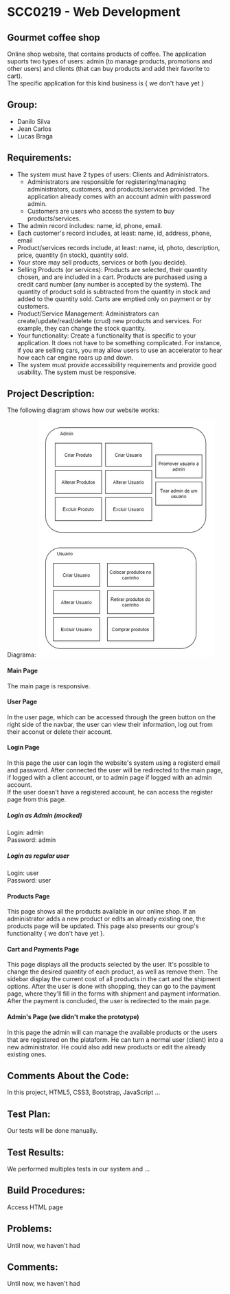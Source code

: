 #  SCC0219 - Web Development
## Gourmet coffee shop 
Online shop website, that contains products of coffee. The application suports two types of users: admin (to manage products, promotions and other users) and clients (that can buy products and add their favorite to cart). <br>
The specific application for this kind business is { we don't have yet }

## Group:
* Danilo Silva 
* Jean Carlos
* Lucas Braga

## Requirements:
* The system must have 2 types of users: Clients and Administrators.
  * Administrators are responsible for registering/managing administrators, customers, and products/services provided. The application already comes with an account admin with password admin.
  * Customers are users who access the system to buy products/services.
* The admin record includes: name, id, phone, email.
* Each customer's record includes, at least: name, id, address, phone, email
* Product/services records include, at least: name, id, photo, description, price, quantity (in stock), quantity sold.
* Your store may sell products, services or both (you decide).
* Selling Products (or services): Products are selected, their quantity chosen, and are included in a cart. Products are purchased using a credit card number (any number is accepted by the system). The quantity of product sold is subtracted from the quantity in stock and added to the quantity sold. Carts are emptied only on payment or by customers.
* Product/Service Management: Administrators can create/update/read/delete (crud) new products and services. For example, they can change the stock quantity.
* Your functionality: Create a functionality that is specific to your application. It does not have to be something complicated. For instance, if you are selling cars, you may allow users to use an accelerator to hear how each car engine roars up and down.
* The system must provide accessibility requirements and provide good usability. The system must be responsive.

## Project Description:

The following diagram shows how our website works:

Diagrama:
![Diagrama do projeto](Diagrama.jpg)

#### Main Page
The main page is responsive.

#### User Page
In the user page, which can be accessed through the green button on the right side of the navbar, the user can view their information, log out from their acconut or delete their account.

#### Login Page
In this page the user can login the website's system using a registerd email and password. After connected the user will be redirected to the main page, if logged with a client account, or to admin page if logged with an admin account.<br>
If the user doesn't have a registered account, he can access the register page from this page.<br>

##### Login as Admin (mocked)
Login: admin <br>
Password: admin

##### Login as regular user
Login: user <br>
Password: user <br>

#### Products Page
This page shows all the products available in our online shop. If an administrator adds a new product or edits an already existing one, the products page will be updated.
This page also presents our group's functionality { we don't have yet }.

#### Cart and Payments Page
This page displays all the products selected by the user. It's possible to change the desired quantity of each product, as well as remove them. The sidebar display the current cost of all products in the cart and the shipment options. After the user is done with shopping, they can go to the payment page, where they'll fill in the forms with shipment and payment information. After the payment is concluded, the user is redirected to the main page. 

#### Admin's Page (we didn't make the prototype)
In this page the admin will can manage the available products or the users that are registered on the plataform. He can turn a normal user (client) into a new administrator. He could also add new products or edit the already existing ones.
 
## Comments About the Code:

In this project, HTML5, CSS3, Bootstrap, JavaScript ...

## Test Plan:

Our tests will be done manually. 

## Test Results:

We performed multiples tests in our system and ...

## Build Procedures:

Access HTML page

## Problems:

Until now, we haven't had

## Comments:

Until now, we haven't had
